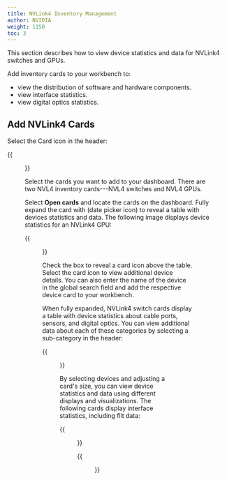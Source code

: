 ```yaml
---
title: NVLink4 Inventory Management
author: NVIDIA
weight: 1150
toc: 3
---
```


This section describes how to view device statistics and data for NVLink4 switches and GPUs.

Add inventory cards to your workbench to:
 - view the distribution of software and hardware components.
 - view interface statistics.
 - view digital optics statistics.

 ## Add NVLink4 Cards

 Select the Card icon in the header:

 {{<figure src="/images/netq/nvl4-header-card.png" width="950">}}

 Select the cards you want to add to your dashboard. There are two NVL4 inventory cards---NVL4 switches and NVL4 GPUs.

 Select **Open cards** and locate the cards on the dashboard. Fully expand the card with (date picker icon) to reveal a table with devices statistics and data. The following image displays device statistics for an NVLink4 GPU:

  {{<figure src="/images/netq/nvl4-inventory-gpu.png" width="750">}}

  Check the box to reveal a card icon above the table. Select the card icon to view additional device details. You can also enter the name of the device in the global search field and add the respective device card to your workbench.

  When fully expanded, NVLink4 switch cards display a table with device statistics about cable ports, sensors, and digital optics. You can view additional data about each of these categories by selecting a sub-category in the header:

{{<figure src="/images/netq/nvl4-additional-device-statistics.png" width="750">}}

By selecting devices and adjusting a card's size, you can view device statistics and data using different displays and visualizations. The following cards display interface statistics, including flit data:

{{<figure src="/images/netq/nvl4-flits.png" width="750">}}

{{<figure src="/images/netq/nvl4-interfaces-channels.png" width="750">}}
